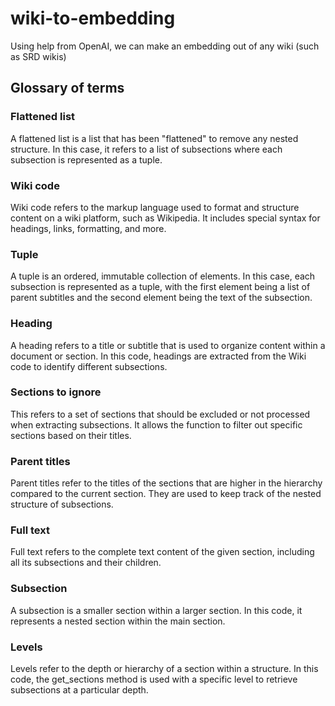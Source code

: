 # wiki-to-embedding

Using help from OpenAI, we can make an embedding out of any wiki (such as SRD wikis)

## Glossary of terms

### Flattened list

A flattened list is a list that has been "flattened" to remove any nested structure. In this case, it refers to a list of subsections where each subsection is represented as a tuple.

### Wiki code

Wiki code refers to the markup language used to format and structure content on a wiki platform, such as Wikipedia. It includes special syntax for headings, links, formatting, and more.

### Tuple

A tuple is an ordered, immutable collection of elements. In this case, each subsection is represented as a tuple, with the first element being a list of parent subtitles and the second element being the text of the subsection.

### Heading

A heading refers to a title or subtitle that is used to organize content within a document or section. In this code, headings are extracted from the Wiki code to identify different subsections.

### Sections to ignore

This refers to a set of sections that should be excluded or not processed when extracting subsections. It allows the function to filter out specific sections based on their titles.

### Parent titles

Parent titles refer to the titles of the sections that are higher in the hierarchy compared to the current section. They are used to keep track of the nested structure of subsections.

### Full text

Full text refers to the complete text content of the given section, including all its subsections and their children.

### Subsection

A subsection is a smaller section within a larger section. In this code, it represents a nested section within the main section.

### Levels

Levels refer to the depth or hierarchy of a section within a structure. In this code, the get_sections method is used with a specific level to retrieve subsections at a particular depth.

